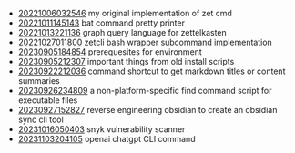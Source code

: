 - [20221006032546](/zet/20221006032546/README.md) my original implementation of zet cmd
- [20221011145143](/zet/20221011145143/README.md) bat command pretty printer
- [20221013221136](/zet/20221013221136/README.md) graph query language for zettelkasten
- [20221027011800](/zet/20221027011800/README.md) zetcli bash wrapper subcommand implementation
- [20230905184854](/zet/20230905184854/README.md) prerequesites for environment
- [20230905212307](/zet/20230905212307/README.md) important things from old install scripts
- [20230922212036](/zet/20230922212036/README.md) command shortcut to get markdown titles or content summaries
- [20230926234809](/zet/20230926234809/README.md) a non-platform-specific find command script for executable files
- [20230927152827](/zet/20230927152827/README.md) reverse engineering obsidian to create an obsidian sync cli tool
- [20231016050403](/zet/20231016050403/README.md) snyk vulnerability scanner
- [20231103204105](/zet/20231103204105/README.md) openai chatgpt CLI command
